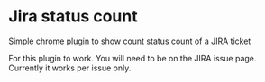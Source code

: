 # Jira status count
Simple chrome plugin to show count status count of a JIRA ticket

For this plugin to work. You will need to be on the JIRA issue page. Currently it works per issue only.
